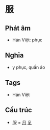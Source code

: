 # 服

## Phát âm
* Hán Việt: phục

## Nghĩa
* y phục, quần áo

## Tags
* Hán Việt

## Cấu trúc
* 服 = [月](月.md) [𠬝](𠬝.md)

<script>window.HANZI_FIELD='服';</script>